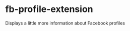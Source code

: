 fb-profile-extension
====================

Displays a little more information about Facebook profiles
